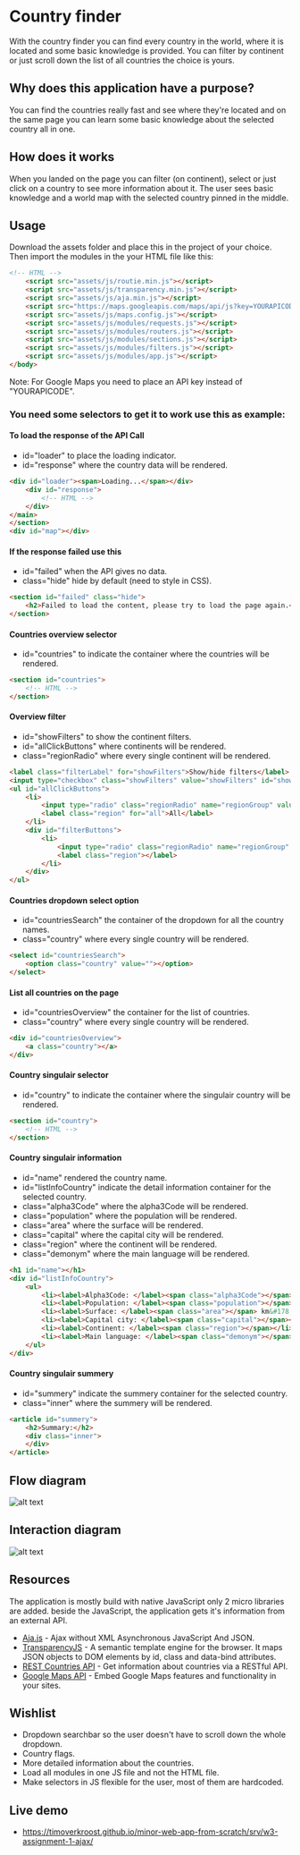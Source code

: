 # Country finder

With the country finder you can find every country in the world, where it is located and some basic knowledge is provided. You can filter by continent or just scroll down the list of all countries the choice is yours.

## Why does this application have a purpose?
You can find the countries really fast and see where they're located and on the same page you can learn some basic knowledge about the selected country all in one.

## How does it works
When you landed on the page you can filter (on continent), select or just click on a country to see more information about it. The user sees basic knowledge and a world map with the selected country pinned in the middle.

## Usage
Download the assets folder and place this in the project of your choice. Then import the modules in the your HTML file like this:

```html
<!-- HTML -->
    <script src="assets/js/routie.min.js"></script>
    <script src="assets/js/transparency.min.js"></script>
    <script src="assets/js/aja.min.js"></script>
    <script src="https://maps.googleapis.com/maps/api/js?key=YOURAPICODE"></script>
    <script src="assets/js/maps.config.js"></script>
    <script src="assets/js/modules/requests.js"></script>
    <script src="assets/js/modules/routers.js"></script>
    <script src="assets/js/modules/sections.js"></script>
    <script src="assets/js/modules/filters.js"></script>
    <script src="assets/js/modules/app.js"></script>
</body>
```
Note: For Google Maps you need to place an API key instead of "YOURAPICODE".

### You need some selectors to get it to work use this as example:

#### To load the response of the API Call
- id="loader" to place the loading indicator.
- id="response" where the country data will be rendered.

```html
<div id="loader"><span>Loading...</span></div>
    <div id="response">
        <!-- HTML -->
    </div>
</main>
</section>
<div id="map"></div>
```

#### If the response failed use this
- id="failed" when the API gives no data.
- class="hide" hide by default (need to style in CSS).

```html
<section id="failed" class="hide">
    <h2>Failed to load the content, please try to load the page again.</h2>
</section>
```

#### Countries overview selector
- id="countries" to indicate the container where the countries will be rendered.

```html
<section id="countries">
    <!-- HTML -->
</section>
```

#### Overview filter
- id="showFilters" to show the continent filters.
- id="allClickButtons" where continents will be rendered.
- class="regionRadio" where every single continent will be rendered.

```html
<label class="filterLabel" for="showFilters">Show/hide filters</label>
<input type="checkbox" class="showFilters" value="showFilters" id="showFilters" />
<ul id="allClickButtons">
    <li>
        <input type="radio" class="regionRadio" name="regionGroup" value="all" id="all" checked />
        <label class="region" for="all">All</label>
    </li>
    <div id="filterButtons">
        <li>
            <input type="radio" class="regionRadio" name="regionGroup" />
            <label class="region"></label>
        </li>
    </div>
</ul>
```

#### Countries dropdown select option
- id="countriesSearch" the container of the dropdown for all the country names.
- class="country" where every single country will be rendered.

```html
<select id="countriesSearch">
    <option class="country" value=""></option>
</select>
```

#### List all countries on the page
- id="countriesOverview" the container for the list of countries.
- class="country" where every single country will be rendered.

```html
<div id="countriesOverview">
    <a class="country"></a>
</div>
```

#### Country singulair selector
- id="country" to indicate the container where the singulair country will be rendered.

```html
<section id="country">
    <!-- HTML -->
</section>
```

#### Country singulair information
- id="name" rendered the country name.
- id="listInfoCountry" indicate the detail information container for the selected country.
- class="alpha3Code" where the alpha3Code will be rendered.
- class="population" where the population will be rendered.
- class="area" where the surface will be rendered.
- class="capital" where the capital city will be rendered.
- class="region" where the continent will be rendered.
- class="demonym" where the main language will be rendered.

```html
<h1 id="name"></h1>
<div id="listInfoCountry">
    <ul>
        <li><label>Alpha3Code: </label><span class="alpha3Code"></span></li>
        <li><label>Population: </label><span class="population"></span></li>
        <li><label>Surface: </label><span class="area"></span> km&#178;</li>
        <li><label>Capital city: </label><span class="capital"></span></li>
        <li><label>Continent: </label><span class="region"></span></li>
        <li><label>Main language: </label><span class="demonym"></span></li>
    </ul>
</div>
```

#### Country singulair summery
- id="summery" indicate the summery container for the selected country.
- class="inner" where the summery will be rendered.

```html
<article id="summery">
    <h2>Summary:</h2>
    <div class="inner">
    </div>
</article>
```

## Flow diagram
![alt text](https://github.com/TimoVerkroost/minor-web-app-from-scratch/blob/master/srv/w3-assignment-1-ajax/assets/images/flow-diagram-webapp.png "Flow diagram")

## Interaction diagram
![alt text](https://github.com/TimoVerkroost/minor-web-app-from-scratch/blob/master/srv/w3-assignment-1-ajax/assets/images/interaction-diagram-webapp.png "Interaction diagram")

## Resources
The application is mostly build with native JavaScript only 2 micro libraries are added. beside the JavaScript, the application gets it's information from an external API.
- [Aja.js](http://krampstudio.com/aja.js/) - Ajax without XML Asynchronous JavaScript And JSON.
- [TransparencyJS](https://github.com/leonidas/transparency) - A semantic template engine for the browser. It maps JSON objects to DOM elements by id, class and data-bind attributes.
- [REST Countries API](https://restcountries.eu/) - Get information about countries via a RESTful API.
- [Google Maps API](https://developers.google.com/maps/documentation/javascript/adding-a-google-map) - Embed Google Maps features and functionality in your sites.

## Wishlist
- Dropdown searchbar so the user doesn't have to scroll down the whole dropdown.
- Country flags.
- More detailed information about the countries.
- Load all modules in one JS file and not the HTML file.
- Make selectors in JS flexible for the user, most of them are hardcoded.

## Live demo
- https://timoverkroost.github.io/minor-web-app-from-scratch/srv/w3-assignment-1-ajax/
